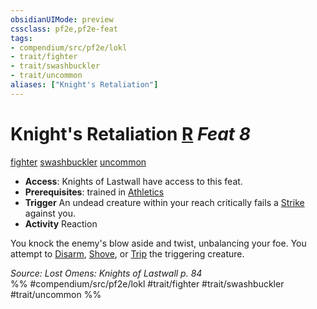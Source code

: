 ```yaml
---
obsidianUIMode: preview
cssclass: pf2e,pf2e-feat
tags:
- compendium/src/pf2e/lokl
- trait/fighter
- trait/swashbuckler
- trait/uncommon
aliases: ["Knight's Retaliation"]
---
```

# Knight's Retaliation  [R](../../rules/core-rulebook/chapter-9-playing-the-game.md#Actions "Reaction") *Feat 8*  
[fighter](../../rules/traits/fighter.md)  [swashbuckler](../../rules/traits/swashbuckler-apg.md)  [uncommon](../../rules/traits/uncommon.md)  

- **Access**: Knights of Lastwall have access to this feat.
- **Prerequisites**: trained in [Athletics](../skills.md#Athletics)
- **Trigger** An undead creature within your reach critically fails a [Strike](../../rules/actions/strike.md) against you.
- **Activity** Reaction

You knock the enemy's blow aside and twist, unbalancing your foe. You attempt to [Disarm](../../rules/actions/disarm.md), [Shove](../../rules/actions/shove.md), or [Trip](../../rules/actions/trip.md) the triggering creature.

*Source: Lost Omens: Knights of Lastwall p. 84*  
%% #compendium/src/pf2e/lokl #trait/fighter #trait/swashbuckler #trait/uncommon %%